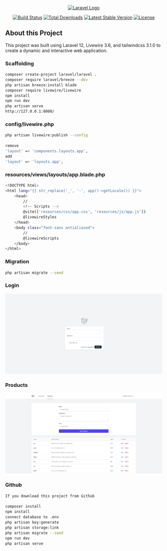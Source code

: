 <p align="center"><a href="https://laravel.com" target="_blank"><img src="https://raw.githubusercontent.com/laravel/art/master/logo-lockup/5%20SVG/2%20CMYK/1%20Full%20Color/laravel-logolockup-cmyk-red.svg" width="400" alt="Laravel Logo"></a></p>

<p align="center">
<a href="https://github.com/laravel/framework/actions"><img src="https://github.com/laravel/framework/workflows/tests/badge.svg" alt="Build Status"></a>
<a href="https://packagist.org/packages/laravel/framework"><img src="https://img.shields.io/packagist/dt/laravel/framework" alt="Total Downloads"></a>
<a href="https://packagist.org/packages/laravel/framework"><img src="https://img.shields.io/packagist/v/laravel/framework" alt="Latest Stable Version"></a>
<a href="https://packagist.org/packages/laravel/framework"><img src="https://img.shields.io/packagist/l/laravel/framework" alt="License"></a>
</p>

## About this Project

This project was built using Laravel 12, Livewire 3.6, and tailwindcss 3.1.0 to create a dynamic and interactive web application.

### Scaffolding

```bash
composer create-project laravel/laravel .
composer require laravel/breeze --dev
php artisan breeze:install blade
composer require livewire/livewire
npm install
npm run dev
php artisan serve
http://127.0.0.1:8000/
```

### config/livewire.php

```bash
php artisan livewire:publish --config

remove
'layout' => 'components.layouts.app',
add
'layout' => 'layouts.app',
```

### resources/views/layouts/app.blade.php

```bash
<!DOCTYPE html>
<html lang="{{ str_replace('_', '-', app()->getLocale()) }}">
    <head>
        //
        <!-- Scripts -->
        @vite(['resources/css/app.css', 'resources/js/app.js'])
        @livewireStyles
    </head>
    <body class="font-sans antialiased">
        //
        @livewireScripts
    </body>
</html>
```
### Migration

```bash
php artisan migrate --seed
```
### Login
![Dashboard Screenshot](public/assets/images/screenshots/login.png)

### Products
![Dashboard Screenshot](public/assets/images/screenshots/product.png)

### Github

```bash
If you download this project from Github

composer install
npm install
connect database to .env
php artisan key:generate
php artisan storage:link
php artisan migrate --seed
npm run dev
php artisan serve
```

